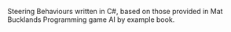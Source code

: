 Steering Behaviours written in C#, based on those provided in Mat Bucklands Programming game AI by example book.